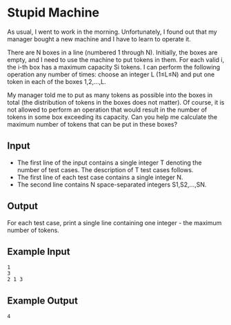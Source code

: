 # Stupid Machine

As usual, I went to work in the morning. Unfortunately, I found out that my manager bought a new machine and I have to learn to operate it.

There are N boxes in a line (numbered 1 through N). Initially, the boxes are empty, and I need to use the machine to put tokens in them. For each valid i, the i-th box has a maximum capacity Si tokens. I can perform the following operation any number of times: choose an integer L (1≤L≤N) and put one token in each of the boxes 1,2,…,L.

My manager told me to put as many tokens as possible into the boxes in total (the distribution of tokens in the boxes does not matter). Of course, it is not allowed to perform an operation that would result in the number of tokens in some box exceeding its capacity. Can you help me calculate the maximum number of tokens that can be put in these boxes?

## Input

- The first line of the input contains a single integer T denoting the number of test cases. The description of T test cases follows.
- The first line of each test case contains a single integer N.
- The second line contains N space-separated integers S1,S2,…,SN.

## Output

For each test case, print a single line containing one integer - the maximum number of tokens.

## Example Input

```
1
3
2 1 3
```

## Example Output

```
4
```
